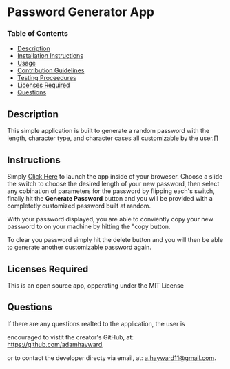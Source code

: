# Password Generator App
### Table of Contents 
- [Description](#Description "check out a brief description & demo of the app") 
- [Installation Instructions](#InstallationInstructions "how to install the app") 
- [Usage](#Usage "intended use") 
- [Contribution Guidelines](#ContributionGuidelines "requirements to contribute to project") 
- [Testing Proceedures](#TestingProceedures "instructions on how to test the app") 
- [Licenses Required](#LicensesRequired "license requirements") 
- [Questions](#Questions "ask the developer") 

## Description
This simple application is built to generate a random password with the length, character type, and character cases all customizable by the user.∏

## Instructions
Simply [Click Here](https://adamhayward.github.io/Password_Generator_App/) to launch the app inside of your broweser. Choose a slide the switch to choose the desired length of your new password, then select any cobination of parameters for the password by flipping each's switch, finally hit the **Generate Password** button and you will be provided with a completetly customized password built at random.

With your password displayed, you are able to conviently copy your new password to on your machine by hitting the "copy button. 

To clear you password simply hit the delete button and you will then be able to generate another customizable password again. 

## Licenses Required
This is an open source app, opperating under the MIT License

## Questions
If there are any questions realted to the application, the user is 

encouraged to vistit the creator's GitHub, at: https://github.com/adamhayward,

or to contact the developer directy via email, at: a.hayward11@gmail.com.
   